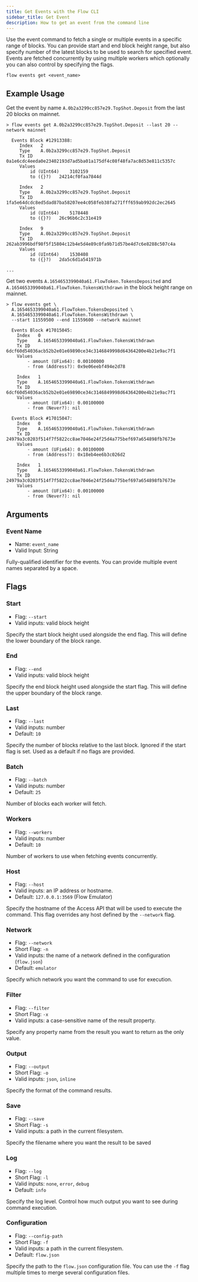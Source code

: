 ```yaml
---
title: Get Events with the Flow CLI
sidebar_title: Get Event
description: How to get an event from the command line
---
```


Use the event command to fetch a single or multiple events in a specific range of blocks. 
You can provide start and end block height range, but also specify number of the latest blocks to 
be used to search for specified event. Events are fetched concurrently by using multiple workers which 
optionally you can also control by specifying the flags.

```shell
flow events get <event_name>
```

## Example Usage

Get the event by name `A.0b2a3299cc857e29.TopShot.Deposit` from the last 20 blocks on mainnet.
```shell
> flow events get A.0b2a3299cc857e29.TopShot.Deposit --last 20 --network mainnet

  Events Block #12913388:
	 Index	 2
	 Type	 A.0b2a3299cc857e29.TopShot.Deposit
	 Tx ID	 0a1e6cdc4eeda0e23402193d7ad5ba01a175df4c08f48fa7ac8d53e811c5357c
	 Values
		 id (UInt64)	3102159
		 to ({}?)	24214cf0faa7844d

	 Index	 2
	 Type	 A.0b2a3299cc857e29.TopShot.Deposit
	 Tx ID	 1fa5e64dcdc8ed5dad87ba58207ee4c058feb38fa271fff659ab992dc2ec2645
	 Values
		 id (UInt64)	5178448
		 to ({}?)	26c96b6c2c31e419

	 Index	 9
	 Type	 A.0b2a3299cc857e29.TopShot.Deposit
	 Tx ID	 262ab3996bdf98f5f15804c12b4e5d4e89c0fa9b71d57be4d7c6e8288c507c4a
	 Values
		 id (UInt64)	1530408
		 to ({}?)	2da5c6d1a541971b

...
```

Get two events `A.1654653399040a61.FlowToken.TokensDeposited` 
and `A.1654653399040a61.FlowToken.TokensWithdrawn` in the block height range on mainnet. 
```shell
> flow events get \
  A.1654653399040a61.FlowToken.TokensDeposited \
  A.1654653399040a61.FlowToken.TokensWithdrawn \ 
  --start 11559500 --end 11559600 --network mainnet
  
  Events Block #17015045:
    Index	0
    Type	A.1654653399040a61.FlowToken.TokensWithdrawn
    Tx ID	6dcf60d54036acb52b2e01e69890ce34c3146849998d64364200e4b21e9ac7f1
    Values
		- amount (UFix64): 0.00100000 
		- from (Address?): 0x9e06eebf494e2d78 

    Index	1
    Type	A.1654653399040a61.FlowToken.TokensWithdrawn
    Tx ID	6dcf60d54036acb52b2e01e69890ce34c3146849998d64364200e4b21e9ac7f1
    Values
		- amount (UFix64): 0.00100000 
		- from (Never?): nil 

  Events Block #17015047:
    Index	0
    Type	A.1654653399040a61.FlowToken.TokensWithdrawn
    Tx ID	24979a3c0203f514f7f5822cc8ae7046e24f25d4a775bef697a654898fb7673e
    Values
		- amount (UFix64): 0.00100000 
		- from (Address?): 0x18eb4ee6b3c026d2 

    Index	1
    Type	A.1654653399040a61.FlowToken.TokensWithdrawn
    Tx ID	24979a3c0203f514f7f5822cc8ae7046e24f25d4a775bef697a654898fb7673e
    Values
		- amount (UFix64): 0.00100000 
		- from (Never?): nil 
```

## Arguments

### Event Name

- Name: `event_name`
- Valid Input: String

Fully-qualified identifier for the events.
You can provide multiple event names separated by a space.

## Flags

### Start

- Flag: `--start`
- Valid inputs: valid block height

Specify the start block height used alongside the end flag. 
This will define the lower boundary of the block range.

### End

- Flag: `--end`
- Valid inputs: valid block height

Specify the end block height used alongside the start flag.
This will define the upper boundary of the block range.

### Last

- Flag: `--last`
- Valid inputs: number
- Default: `10`

Specify the number of blocks relative to the last block. Ignored if the 
start flag is set. Used as a default if no flags are provided.

### Batch

- Flag: `--batch`
- Valid inputs: number
- Default: `25`

Number of blocks each worker will fetch.

### Workers

- Flag: `--workers`
- Valid inputs: number
- Default: `10`

Number of workers to use when fetching events concurrently.


### Host

- Flag: `--host`
- Valid inputs: an IP address or hostname.
- Default: `127.0.0.1:3569` (Flow Emulator)

Specify the hostname of the Access API that will be
used to execute the command. This flag overrides
any host defined by the `--network` flag.

### Network

- Flag: `--network`
- Short Flag: `-n`
- Valid inputs: the name of a network defined in the configuration (`flow.json`)
- Default: `emulator`

Specify which network you want the command to use for execution.

### Filter

- Flag: `--filter`
- Short Flag: `-x`
- Valid inputs: a case-sensitive name of the result property.

Specify any property name from the result you want to return as the only value.

### Output

- Flag: `--output`
- Short Flag: `-o`
- Valid inputs: `json`, `inline`

Specify the format of the command results.

### Save

- Flag: `--save`
- Short Flag: `-s`
- Valid inputs: a path in the current filesystem.

Specify the filename where you want the result to be saved

### Log

- Flag: `--log`
- Short Flag: `-l`
- Valid inputs: `none`, `error`, `debug`
- Default: `info`

Specify the log level. Control how much output you want to see during command execution.

### Configuration

- Flag: `--config-path`
- Short Flag: `-f`
- Valid inputs: a path in the current filesystem.
- Default: `flow.json`

Specify the path to the `flow.json` configuration file.
You can use the `-f` flag multiple times to merge
several configuration files.
